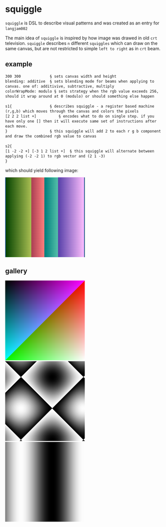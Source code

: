 # squiggle

`squiggle` is DSL to describe visual patterns and was created as an entry for `langjam002`

The main idea of `squiggle` is inspired by how image was drawed in old `crt` television.
`squiggle` describes `n` different `squiggles` which can draw on the same canvas, but are not restricted to simple `left to right` as in `crt` beam.

## example

```
300 300             § sets canvas width and height
blending: additive  § sets blending mode for beams when applying to canvas. one of: additivive, subtractive, multiply
colorWrapMode: modulo § sets strategy when the rgb value exceeds 256, should it wrap around at 0 (modulo) or should something else happen

s1{                 § describes squiggle - a register based machine (r,g,b) which moves through the canvas and colors the pixels
[2 2 2 list +]          § encodes what to do on single step. if you have only one [] then it will execute same set of instructions after each move. 
}                   § this squiggle will add 2 to each r g b component and draw the combined rgb value to canvas

s2{
[1 -2 -2 +] [-3 1 2 list +]  § this squiggle will alternate between applying (-2 -2 1) to rgb vector and (2 1 -3)
}
```

which should yield following image:

![example image](output.png)

## gallery

![](gallery/position_dependent.png)
![](gallery/periodic_subtracted.png)
![](gallery/periodic.png)